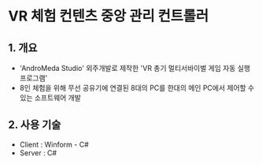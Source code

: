 # VR 체험 컨텐츠 중앙 관리 컨트롤러

## 1. 개요
* 'AndroMeda Studio' 외주개발로 제작한 'VR 총기 멀티서바이벌 게임 자동 실행 프로그램'
* 8인 체험을 위해 무선 공유기에 연결된 8대의 PC를 한대의 메인 PC에서 제어할 수 있는 소프트웨어 개발

## 2. 사용 기술
* Client : Winform - C#
* Server : C#
